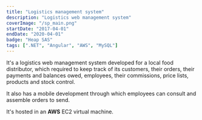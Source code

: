 ```yaml
---
title: "Logistics management system"
description: "Logistics web management system"
coverImage: "/sp_main.png"
startDate: "2017-04-01"
endDate: "2020-04-01"
badge: "Heap SAS"
tags: [".NET", "Angular", "AWS", "MySQL"]
---
```


It's a logistics web management system developed for a local food distributor, which required to keep
track of its customers, their orders, their payments and balances owed, employees, their commissions,
price lists, products and stock control.

It also has a mobile development through which employees can consult and assemble orders to send.

It's hosted in an **AWS** EC2 virtual machine.

